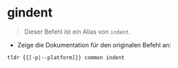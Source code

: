 # gindent

> Dieser Befehl ist ein Alias von `indent`.

- Zeige die Dokumentation für den originalen Befehl an:

`tldr {{[-p|--platform]}} common indent`
